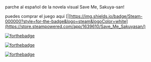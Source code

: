 parche al español de la novela visual Save Me, Sakuya-san!


puedes comprar el juego aqui   [|[https://img.shields.io/badge/Steam-000000?style=for-the-badge&logo=steam&logoColor=white](https://store.steampowered.com/app/1639610/Save_Me_Sakuyasan/)



[![forthebadge](https://forthebadge.com/images/badges/powered-by-netflix.svg)](https://forthebadge.com)



[![forthebadge](https://forthebadge.com/images/badges/mom-made-pizza-rolls.svg)](https://forthebadge.com)



[![forthebadge](https://forthebadge.com/images/badges/not-a-bug-a-feature.svg)](https://forthebadge.com)
